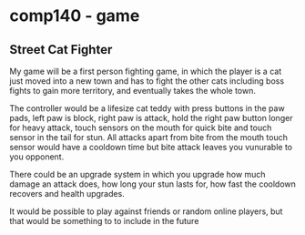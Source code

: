 # comp140 - game
## Street Cat Fighter
My game will be a first person fighting game, in which the player is a cat just moved into a new town and has to fight the other cats including boss fights to gain more territory, and eventually takes the whole town.

The controller would be a lifesize cat teddy with press buttons in the paw pads, left paw is block, right paw is attack, hold the right paw button longer for heavy attack, touch sensors on the mouth for quick bite and touch sensor in the tail for stun.
All attacks apart from bite from the mouth touch sensor would have a cooldown time but bite attack leaves you vunurable to you opponent.

There could be an upgrade system in which you upgrade how much damage an attack does, how long your stun lasts for, how fast the cooldown recovers and health upgrades.

It would be possible to play against friends or random online players, but that would be something to to include in the future
